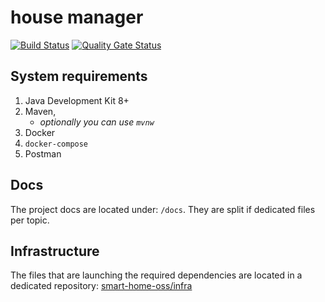 # house manager

[![Build Status](https://travis-ci.com/smart-home-oss/house-manager.svg?branch=master)](https://travis-ci.com/smart-home-oss/house-manager)
[![Quality Gate Status](https://sonarcloud.io/api/project_badges/measure?project=smart-home-oss_house-manager&metric=alert_status)](https://sonarcloud.io/dashboard?id=smart-home-oss_house-manager)

## System requirements

1. Java Development Kit 8+
1. Maven, 
    - _optionally you can use `mvnw`_
1. Docker
1. `docker-compose`
1. Postman

## Docs

The project docs are located under: `/docs`. 
They are split if dedicated files per topic.

## Infrastructure

The files that are launching the required dependencies 
are located in a dedicated repository: [smart-home-oss/infra](https://github.com/smart-home-oss/infra)
